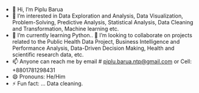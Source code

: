 - 👋 Hi, I’m Piplu Barua
- 👀 I’m interested in Data Exploration and Analysis, Data Visualization, Problem-Solving, Predictive Analysis, Statistical Analysis, Data Cleaning and Transformation, Machine learning etc.
- 🌱 I’m currently learning Python..
💞️ I’m looking to collaborate on projects related to the Public Health Data Project, Business Intelligence and Performance Analysis, Data-Driven Decision Making, Health and scientific research data, etc.
- 📫 Anyone can reach me by email # piplu.barua.ntp@gmail.com or Cell: +8801781298431
- 😄 Pronouns: He/Him
- ⚡ Fun fact: ... Data cleaning.
